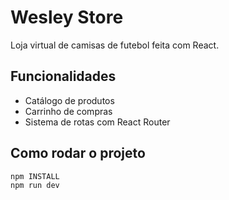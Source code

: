# Wesley Store
Loja virtual de camisas de futebol feita com React.
## Funcionalidades
- Catálogo de produtos
- Carrinho de compras
- Sistema de rotas com React Router
## Como rodar o projeto
```bash
npm INSTALL
npm run dev


